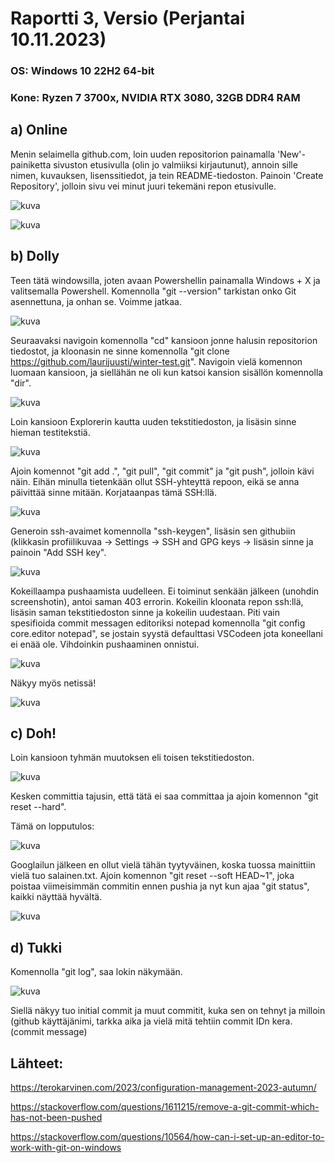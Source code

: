 # Raportti 3, Versio (Perjantai 10.11.2023)

### OS: Windows 10 22H2 64-bit
### Kone: Ryzen 7 3700x, NVIDIA RTX 3080, 32GB DDR4 RAM


## a) Online

Menin selaimella github.com, loin uuden repositorion painamalla 'New'-painiketta sivuston etusivulla (olin jo valmiiksi kirjautunut), annoin sille nimen, kuvauksen, lisenssitiedot, ja tein README-tiedoston. Painoin 'Create Repository', jolloin sivu vei minut juuri tekemäni repon etusivulle. 

![kuva](https://github.com/laurijuusti/Palvelinten-hallinta/assets/122888655/52c83c31-8675-40c0-bc2c-fb2c27cfb944)

![kuva](https://github.com/laurijuusti/Palvelinten-hallinta/assets/122888655/b5762cee-fdd9-458e-9827-78e6c721eaf3)


## b) Dolly

Teen tätä windowsilla, joten avaan Powershellin painamalla Windows + X ja valitsemalla Powershell. Komennolla "git --version" tarkistan onko Git asennettuna, ja onhan se. Voimme jatkaa. 

![kuva](https://github.com/laurijuusti/Palvelinten-hallinta/assets/122888655/371b1389-7bcf-48cf-a59a-488dad72a457)

Seuraavaksi navigoin komennolla "cd" kansioon jonne halusin repositorion tiedostot, ja kloonasin ne sinne komennolla "git clone https://github.com/laurijuusti/winter-test.git". Navigoin vielä komennon luomaan kansioon, ja siellähän ne oli kun katsoi kansion sisällön komennolla "dir".

![kuva](https://github.com/laurijuusti/Palvelinten-hallinta/assets/122888655/91a59b86-74cf-432b-86eb-ccf3e575371a)

Loin kansioon Explorerin kautta uuden tekstitiedoston, ja lisäsin sinne hieman testitekstiä. 

![kuva](https://github.com/laurijuusti/Palvelinten-hallinta/assets/122888655/1786b489-ad1b-45ce-b1d4-b09aee420bab)

Ajoin komennot "git add .", "git pull", "git commit" ja "git push", jolloin kävi näin. Eihän minulla tietenkään ollut SSH-yhteyttä repoon, eikä se anna päivittää sinne mitään. Korjataanpas tämä SSH:llä.

![kuva](https://github.com/laurijuusti/Palvelinten-hallinta/assets/122888655/9bb8718a-e488-4f07-9a2b-5e38ff6ef63a)

Generoin ssh-avaimet komennolla "ssh-keygen", lisäsin sen githubiin (klikkasin profiilikuvaa -> Settings -> SSH and GPG keys -> lisäsin sinne ja painoin "Add SSH key".

![kuva](https://github.com/laurijuusti/Palvelinten-hallinta/assets/122888655/b3b1721f-6be9-446b-8df8-fa500038fef7)

Kokeillaampa pushaamista uudelleen. Ei toiminut senkään jälkeen (unohdin screenshotin), antoi saman 403 errorin. Kokeilin kloonata repon ssh:llä, lisäsin saman tekstitiedoston sinne ja kokeilin uudestaan. Piti vain spesifioida commit messagen editoriksi notepad komennolla "git config core.editor notepad", se jostain syystä defaulttasi VSCodeen jota koneellani ei enää ole. Vihdoinkin pushaaminen onnistui. 

![kuva](https://github.com/laurijuusti/Palvelinten-hallinta/assets/122888655/a2773f81-1b96-454d-8ff8-7a27846dbc70)

Näkyy myös netissä!

![kuva](https://github.com/laurijuusti/Palvelinten-hallinta/assets/122888655/529f7298-87ac-4836-aa55-973513fb967f)


## c) Doh!

Loin kansioon tyhmän muutoksen eli toisen tekstitiedoston.

![kuva](https://github.com/laurijuusti/Palvelinten-hallinta/assets/122888655/9ff4bfd6-bb97-4ab8-8069-604491d4ce5e)

Kesken committia tajusin, että tätä ei saa committaa ja ajoin komennon "git reset --hard".

Tämä on lopputulos: 

![kuva](https://github.com/laurijuusti/Palvelinten-hallinta/assets/122888655/408cbf5c-7a92-4f8f-9fad-7748ed26c8b4)

Googlailun jälkeen en ollut vielä tähän tyytyväinen, koska tuossa mainittiin vielä tuo salainen.txt. Ajoin komennon "git reset --soft HEAD~1", joka poistaa viimeisimmän commitin ennen pushia ja nyt kun ajaa "git status", kaikki näyttää hyvältä. 

![kuva](https://github.com/laurijuusti/Palvelinten-hallinta/assets/122888655/37ba7ed4-443f-4a2d-ab6f-f18a19352d70)

## d) Tukki

Komennolla "git log", saa lokin näkymään. 

![kuva](https://github.com/laurijuusti/Palvelinten-hallinta/assets/122888655/fa197bd2-efdc-4d8c-aa2a-f0f0b5ce881c)

Siellä näkyy tuo initial commit ja muut commitit, kuka sen on tehnyt ja milloin (github käyttäjänimi, tarkka aika ja vielä mitä tehtiin commit IDn kera. (commit message)

## Lähteet:

https://terokarvinen.com/2023/configuration-management-2023-autumn/

https://stackoverflow.com/questions/1611215/remove-a-git-commit-which-has-not-been-pushed

https://stackoverflow.com/questions/10564/how-can-i-set-up-an-editor-to-work-with-git-on-windows





